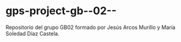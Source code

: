 # gps-project-gb--02--
Repositorio del grupo GB02 formado por Jesús Arcos Murillo y María Soledad Díaz Castela.
